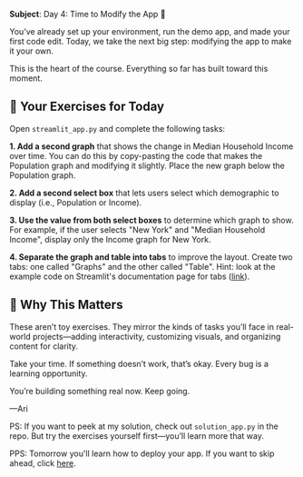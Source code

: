 **Subject**: Day 4: Time to Modify the App 🧠

You’ve already set up your environment, run the demo app, and made your first code edit. Today, we take the next big step: modifying the app to make it your own.

This is the heart of the course. Everything so far has built toward this moment.

## 🧪 Your Exercises for Today
Open `streamlit_app.py` and complete the following tasks:

**1. Add a second graph** that shows the change in Median Household Income over time. You can do this by copy-pasting the
   code that makes the Population graph and modifying it slightly. Place the new graph below the Population graph.

**2. Add a second select box** that lets users select which demographic to display (i.e., Population or Income).

**3. Use the value from both select boxes** to determine which graph to show. For example, if the user selects "New York"
   and "Median Household Income", display only the Income graph for New York.

**4. Separate the graph and table into tabs** to improve the layout. Create two tabs: one called "Graphs" and the other called "Table". Hint: look at the example code on Streamlit's documentation page for tabs ([link](https://docs.streamlit.io/develop/api-reference/layout/st.tabs)).

## 💬 Why This Matters
These aren’t toy exercises. They mirror the kinds of tasks you’ll face in real-world projects—adding interactivity, customizing visuals, and organizing content for clarity.

Take your time. If something doesn’t work, that’s okay. Every bug is a learning opportunity.

You’re building something real now. Keep going.

—Ari

PS: If you want to peek at my solution, check out `solution_app.py` in the repo. But try the exercises yourself first—you’ll learn more that way.

PPS: Tomorrow you'll learn how to deploy your app. If you want to skip ahead, click [here](https://github.com/arilamstein/streamlit_tutorial/blob/main/emails/day-5.md).